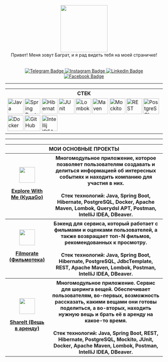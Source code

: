 <div id="header" align="center">
  <img src="https://media.giphy.com/media/v1.Y2lkPTc5MGI3NjExaHpzbmxvM2l5ZGpxNGRzMTF5anhwOWN1cGozeWN0M2EyZGhqMjZnYiZlcD12MV9pbnRlcm5hbF9naWZfYnlfaWQmY3Q9cw/ijBRn5Ppei7l97g3GM/giphy.gif" width="150"/>
  <br>Привет! Меня зовут Баграт, и я рад видеть тебя на моей страничке!<br><br>
  <img src="https://komarev.com/ghpvc/?username=avan-es&style=flat-square&color=blue" alt=""/>
  <br><br>
</div>

<div id="badges" align="center">
   <a href="https://t.me/ABGRTA">
    <img src="https://img.shields.io/badge/telegram-blue?style=for-the-badge&logo=telegram" alt="Telegram Badge"/>
  </a>
  <a href="https://instagram.com/avan_es">
    <img src="https://img.shields.io/badge/Instagram-orange?style=for-the-badge&logo=instagram" alt="Instagram Badge"/>
  </a>
  <a href="https://www.linkedin.com/in/bagrat-avanesian-b645a6250/">
    <img src="https://img.shields.io/badge/linkedin-purple?style=for-the-badge&logo=linkedin" alt="Linkedin Badge"/>
  </a>
  <a href="https://www.facebook.com/avanbgrt">
    <img src="https://img.shields.io/badge/Facebook-blue?style=for-the-badge&logo=facebook" alt="Facebook Badge"/>
  </a>
</div>

---
<p align="center">
  <table align="center">
    <tr>
        <th>СТЕК</th>
    </tr>
    <tr>
        <td><img width="50" src="https://user-images.githubusercontent.com/25181517/117201156-9a724800-adec-11eb-9a9d-3cd0f67da4bc.png" alt="Java" title="Java"/> <img width="50" src="https://user-images.githubusercontent.com/25181517/117201470-f6d56780-adec-11eb-8f7c-e70e376cfd07.png" alt="Spring Boot, JPA, MVC" title="Spring Boot, JPA, MVC"/> <img width="50" src="https://user-images.githubusercontent.com/25181517/117207493-49665200-adf4-11eb-808e-a9c0fcc2a0a0.png" alt="Hibernate" title="Hibernate"/> <img width="50" src="https://user-images.githubusercontent.com/25181517/117533873-484d4480-afef-11eb-9fad-67c8605e3592.png" alt="JUnit" title="JUnit"/> <img width="50" src="https://user-images.githubusercontent.com/25181517/190229463-87fa862f-ccf0-48da-8023-940d287df610.png" alt="Lombok" title="Lombok"/> <img width="50" src="https://user-images.githubusercontent.com/25181517/117207242-07d5a700-adf4-11eb-975e-be04e62b984b.png" alt="Maven" title="Maven"/> <img width="50" src="https://user-images.githubusercontent.com/25181517/183892181-ad32b69e-3603-418c-b8e7-99e976c2a784.png" alt="Mockito" title="Mockito"/> <img width="50" src="https://user-images.githubusercontent.com/25181517/192107858-fe19f043-c502-4009-8c47-476fc89718ad.png" alt="REST" title="REST"/> <img width="50" src="https://user-images.githubusercontent.com/25181517/117208740-bfb78400-adf5-11eb-97bb-09072b6bedfc.png" alt="PostgreSQL" title="PostgreSQL"/> <img width="50" src="https://user-images.githubusercontent.com/25181517/117207330-263ba280-adf4-11eb-9b97-0ac5b40bc3be.png" alt="Docker" title="Docker"/> <img width="50" src="https://user-images.githubusercontent.com/25181517/192108374-8da61ba1-99ec-41d7-80b8-fb2f7c0a4948.png" alt="GitHub" title="GitHub"/> <img width="50" src="https://user-images.githubusercontent.com/25181517/192108890-200809d1-439c-4e23-90d3-b090cf9a4eea.png" alt="Intellij IDEA" title="Intellij IDEA"/></td>
    </tr>
</table>
</p>

---

<p align="center">
  <table align="center" width="100%">
    <tr>
        <th colspan="2">МОИ ОСНОВНЫЕ ПРОЕКТЫ</th>
    </tr>
    <tr>
        <th> <img width="50" src="https://github.com/avan-es/avan-es/assets/83888190/701f9943-9789-4695-ad90-a09fa4df735c"/>
<p><a href="https://github.com/avan-es/java-explore-with-me">Explore With Me (КудаGo)</a></p></td>
    </th>
    <th>Многомодульное приложение, которое позволяет пользователям создавать и делиться информацией об интересных событиях и находить компанию для участия в них. <br><br>Стек технологий: Java, Spring Boot, Hibernate, PostgreSQL, Docker, Apache Maven, Lombok, Querydsl APT, Postman, IntelliJ IDEA, DBeaver.</th>
     <tr>
        <th> <img width="50" src="https://github.com/avan-es/avan-es/assets/83888190/681cbccc-28cb-49f7-a236-8633d5c69559"/>
<p><a href="https://github.com/avan-es/java-filmorate">Filmorate (Фильмотека)</a></p></td>
    </th>
    <th>Бэкенд для сервиса, который работает с фильмами и оценками пользователей, а также возвращает топ-N фильмов, рекомендованных к просмотру.<br><br>Стек технологий: Java, Spring Boot, Hibernate, PostgreSQL, JdbcTemplate, REST, Apache Maven, Lombok, Postman, IntelliJ IDEA, DBeaver.</th>
    <tr>
        <th> <img width="50" src="https://github.com/avan-es/avan-es/assets/83888190/2c770bfe-6c96-4322-9054-1b297d31706f"/>
<p><a href="https://github.com/avan-es/java-shareit">ShareIt (Вещь в аренду)</a></p></td>
    </th>
    <th>Многомодульное приложение. Сервис для шеринга вещей. Обеспечивает пользователям, во-первых, возможность рассказать, какими вещами они готовы поделиться, а во-вторых, находить нужную вещь и брать её в аренду на какое-то время.<br><br>Стек технологий: Java, Spring Boot, REST, Hibernate, PostgreSQL, Mockito, JUnit, Docker, Apache Maven, Lombok, Postman, IntelliJ IDEA, DBeaver.</th>
</table>
</p>

